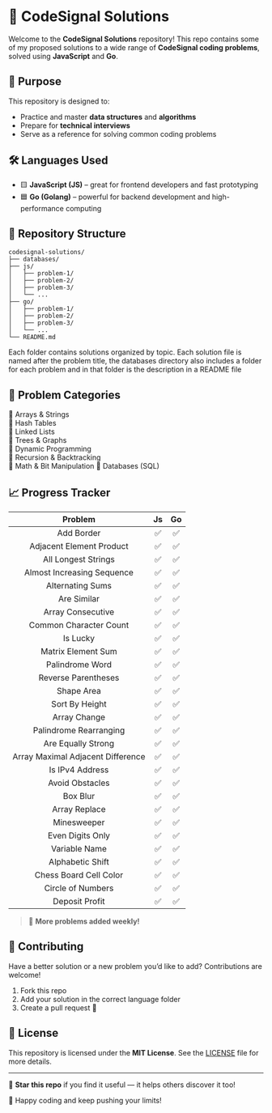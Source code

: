 # 🧠 CodeSignal Solutions

Welcome to the **CodeSignal Solutions** repository! This repo contains some of my proposed solutions to a wide range of **CodeSignal coding problems**, solved using **JavaScript** and **Go**.

## 🚀 Purpose

This repository is designed to:
- Practice and master **data structures** and **algorithms**
- Prepare for **technical interviews**
- Serve as a reference for solving common coding problems

## 🛠️ Languages Used

- 🟨 **JavaScript (JS)** – great for frontend developers and fast prototyping
- 🟦 **Go (Golang)** – powerful for backend development and high-performance computing

## 📂 Repository Structure

```
codesignal-solutions/
├── databases/
├── js/
│   ├── problem-1/
│   ├── problem-2/
│   ├── problem-3/
│   └── ...
├── go/
│   ├── problem-1/
│   ├── problem-2/
│   ├── problem-3/
│   └── ...
└── README.md
```

Each folder contains solutions organized by topic. Each solution file is named after the problem title, the databases directory also includes a folder for each problem and in that folder is the description in a README file
<!-- and includes:
- ✅ Problem description
- ✅ Time and space complexity
- ✅ Clear and concise code
- ✅ Comments explaining the logic -->

## 🧩 Problem Categories

🔹 Arrays & Strings  
🔹 Hash Tables  
🔹 Linked Lists  
🔹 Trees & Graphs  
🔹 Dynamic Programming  
🔹 Recursion & Backtracking  
🔹 Math & Bit Manipulation 
🔹 Databases (SQL)


## 📈 Progress Tracker


|         **Problem**        | **Js** | **Go** |
|:--------------------------:|:--------------:|:------:|
|         Add Border         |        ✅       |    ✅   |
|  Adjacent Element Product  |        ✅       |    ✅   |
|     All Longest Strings    |        ✅       |    ✅   |
| Almost Increasing Sequence |        ✅       |    ✅   |
|      Alternating Sums      |        ✅       |    ✅   |
|         Are Similar        |        ✅       |    ✅   |
|      Array Consecutive     |        ✅       |    ✅   |
|   Common Character Count   |        ✅       |    ✅   |
|          Is Lucky          |        ✅       |    ✅   |
|     Matrix Element Sum     |        ✅       |    ✅   |
|       Palindrome Word      |        ✅       |    ✅   |
|     Reverse Parentheses    |        ✅       |    ✅   |
|         Shape Area         |        ✅       |    ✅   |
|       Sort By Height       |        ✅       |    ✅   |
|        Array Change        |        ✅       |    ✅   |
|   Palindrome Rearranging   |        ✅       |    ✅   |
|   Are Equally Strong       |        ✅       |    ✅   |
|Array Maximal Adjacent Difference|        ✅       |   ✅    |
|   Is IPv4 Address          |        ✅       |    ✅   |
|   Avoid Obstacles          |        ✅       |    ✅   |
|   Box Blur                 |        ✅       |    ✅   |
|   Array Replace            |        ✅       |    ✅   |
|   Minesweeper              |        ✅       |    ✅   |
|   Even Digits Only         |        ✅       |    ✅   |
|   Variable Name            |        ✅       |    ✅   |
|   Alphabetic Shift         |        ✅       |    ✅   |
|   Chess Board Cell Color   |        ✅       |    ✅   |
|   Circle of Numbers        |        ✅       |    ✅   |
|   Deposit Profit           |        ✅       |    ✅   |


> 🧠 **More problems added weekly!**

## 🤝 Contributing

Have a better solution or a new problem you’d like to add? Contributions are welcome!

1. Fork this repo
2. Add your solution in the correct language folder
3. Create a pull request 🚀

## 📄 License

This repository is licensed under the **MIT License**. See the [LICENSE](LICENSE) file for more details.

---

🌟 **Star this repo** if you find it useful — it helps others discover it too!

💬 Happy coding and keep pushing your limits!